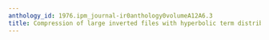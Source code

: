 ```yaml
---
anthology_id: 1976.ipm_journal-ir0anthology0volumeA12A6.3
title: Compression of large inverted files with hyperbolic term distribution
---
```

